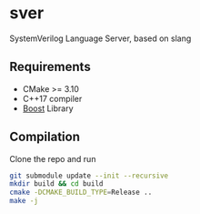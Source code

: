 # sver
SystemVerilog Language Server, based on slang

## Requirements
- CMake >= 3.10
- C++17 compiler
- [Boost](https://www.boost.org/) Library

## Compilation

Clone the repo and run
```bash
git submodule update --init --recursive
mkdir build && cd build
cmake -DCMAKE_BUILD_TYPE=Release ..
make -j
```
